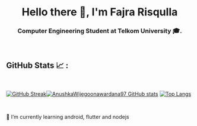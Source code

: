 <h1 align="center">Hello there 👋, I'm Fajra Risqulla</h1>
<h3 align="center">Computer Engineering Student at Telkom University 🎓.</h3>
</br>

## GitHub Stats 📈 :

<br>

[![GitHub Streak](https://github-readme-streak-stats.herokuapp.com?user=cisnux-seed&theme=algolia&date_format=M%20j%5B%2C%20Y%5D)](https://git.io/streak-stats)[![AnushkaWijegoonawardana97 GitHub stats](https://github-readme-stats.vercel.app/api?username=cisnux-seed&theme=algolia)](https://github.com/AnushkaWijegoonawardana97/github-readme-stats) [![Top Langs](https://github-readme-stats.vercel.app/api/top-langs/?username=cisnux-seed&theme=algolia)](https://github.com/AnushkaWijegoonawardana97/github-readme-stats)

<br>

🌱 I’m currently learning android, flutter and nodejs
